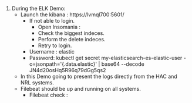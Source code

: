 1. During the ELK Demo:
    - Launch the kibana : https://lvmql700:5601/
        - If not able to login.
            - Open Insomania : 
            - Check the biggest indeces. 
            - Perform the delete indeces.
            - Retry to login.
        - Username : elastic
        - Password: 
            kubectl get secret my-elasticsearch-es-elastic-user -o=jsonpath='{.data.elastic}' | base64 --decode
            JN4d20osHq5R96q79dGg5qs2
    - In this Demo going to present the logs directly from the HAC and NRL systems. 
    - Filebeat should be up and running on all systems. 
        - Filebeat check :
            
